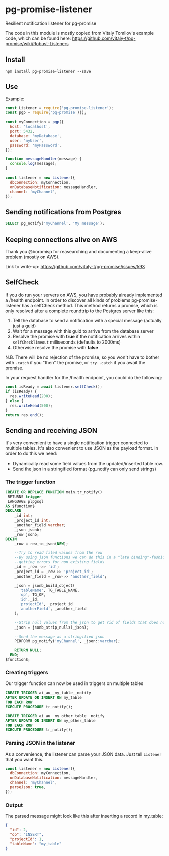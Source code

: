 # pg-promise-listener

Resilient notification listener for pg-promise

The code in this module is mostly copied from Vitaly Tomilov's example code, which can be found here:
https://github.com/vitaly-t/pg-promise/wiki/Robust-Listeners

## Install

```
npm install pg-promise-listener --save
```

## Use

Example:

```javascript
const Listener = require('pg-promise-listener');
const pgp = require('pg-promise')();

const myConnection = pgp({
  host: 'localhost',
  port: 5432,
  database: 'myDatabase',
  user: 'myUser',
  password: 'myPassword',
});

function messageHandler(message) {
  console.log(message);
}

const listener = new Listener({
  dbConnection: myConnection,
  onDatabaseNotification: messageHandler,
  channel: 'myChannel',
});
```

## Sending notifications from Postgres

```sql
SELECT pg_notify('myChannel', 'My message');
```

## Keeping connections alive on AWS

Thank you @boromisp for reasearching and documenting a keep-alive problem (mostly on AWS).

Link to write-up: https://github.com/vitaly-t/pg-promise/issues/593

## SelfCheck

If you do run your servers on AWS, you have probably already implemented a /health endpoint. In order to discover all kinds of problems pg-promise-listener has a selfCheck method. This method returns a promise, which is only resolved after a complete roundtrip to the Postgres server like this:

1. Tell the database to send a notification with a special message (actually just a guid)
2. Wait for a message with this guid to arrive from the database server
3. Resolve the promise with **true** if the notification arrives within `selfCheckTimeout` milliseconds (defaults to 2000ms)
4. Otherwise resolve the promise with **false**

N.B. There will be no rejection of the promise, so you won't have to bother with `.catch` if you "then" the promise, or `try..catch` if you await the promise.

In your request handler for the /health endpoint, you could do the following:

```javascript
const isReady = await listener.selfCheck();
if (isReady) {
  res.writeHead(200);
} else {
  res.writeHead(500);
}
return res.end();
```

## Sending and receiving JSON

It's very convenient to have a single notification trigger connected to multiple tables. It's also convenient to use JSON as the payload format. In order to do this we need:

- Dynamically read some field values from the updated/inserted table row.
- Send the json in a stringified format (pg_notify can only send strings)

### The trigger function

```sql
CREATE OR REPLACE FUNCTION main.tr_notify()
 RETURNS trigger
 LANGUAGE plpgsql
AS $function$
DECLARE
    _id int;
    _project_id int;
    _another_field varchar;
    _json jsonb;
    _row jsonb;
BEGIN
    _row = row_to_json(NEW);

    --Try to read filed values from the row
    --By using json functions we can do this in a "late binding"-fashion without
    --getting errors for non existing fields
    _id = _row ->> 'id';
    _project_id = _row->> 'project_id';
    _another_field = _row->> 'another_field';

    _json = jsonb_build_object(
      'tableName', TG_TABLE_NAME,
      'op', TG_OP,
      'id',_id,
      'projectId', _project_id
      'anotherField', _another_field
    );

    --Strip null values from the json to get rid of fields that does not exist in this particular table
    _json = jsonb_strip_nulls(_json);

    --Send the message as a stringified json
    PERFORM pg_notify('myChannel', _json::varchar);

    RETURN NULL;
  END;
$function$;
```

### Creating triggers

Our trigger function can now be used in triggers on multiple tables

```sql
CREATE TRIGGER ai_au__my_table__notify
AFTER UPDATE OR INSERT ON my_table
FOR EACH ROW
EXECUTE PROCEDURE tr_notify();

CREATE TRIGGER ai_au__my_other_table__notify
AFTER UPDATE OR INSERT ON my_other_table
FOR EACH ROW
EXECUTE PROCEDURE tr_notify();
```

### Parsing JSON in the listener

As a convenience, the listener can parse your JSON data. Just tell `Listener` that you want this.

```javascript
const listener = new Listener({
  dbConnection: myConnection,
  onDatabaseNotification: messageHandler,
  channel: 'myChannel',
  parseJson: true,
});
```

### Output

The parsed message might look like this after inserting a record in my_table:

```json
{
  "id": 2,
  "op": "INSERT",
  "projectId": 1,
  "tableName": "my_table"
}
```
